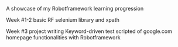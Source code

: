 A showcase of my Robotframework learning progression

Week #1-2 basic RF selenium library and xpath 

Week #3   project writing Keyword-driven test scripted of google.com homepage functionalities with Robotframework
